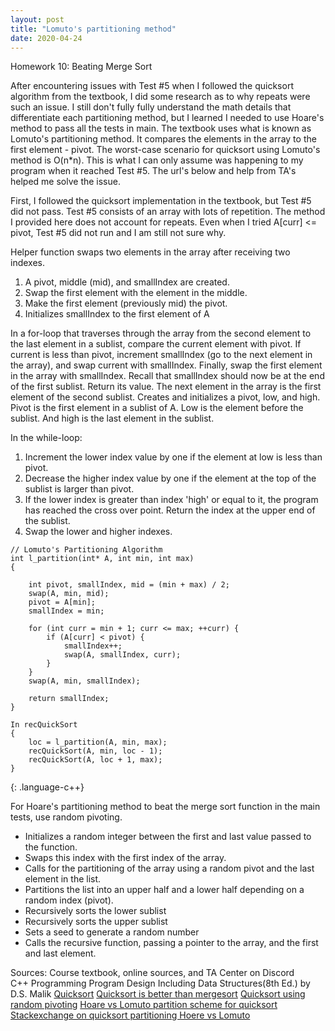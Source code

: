 ```yaml
---
layout: post
title: "Lomuto's partitioning method"
date: 2020-04-24
---
```

Homework 10: Beating Merge Sort

After encountering issues with Test #5 when I followed the quicksort algorithm from the textbook, I did some research as to why repeats were such an issue. I still don't fully fully understand the math details that differentiate each partitioning method, but I learned I needed to use Hoare's method to pass all the tests in main. The textbook uses what is known as Lomuto's partitioning method. It compares the elements in the array to the first element - pivot. The worst-case scenario for quicksort using Lomuto's method is O(n*n). This is what I can only assume was happening to my program when it reached Test #5. The url's below and help from TA's helped me solve the issue. 

First, I followed the quicksort implementation in the textbook, but Test #5 did not pass. Test #5 consists of an array with lots of repetition. The method I provided here does not account for repeats. Even when I tried A[curr] <= pivot, Test #5 did not run and I am still not sure why. 

Helper function swaps two elements in the array after receiving two indexes. 
1. A pivot, middle (mid), and smallIndex are created. 
2. Swap the first element with the element in the middle.
3. Make the first element (previously mid) the pivot.
4. Initializes smallIndex to the first element of A

In a for-loop that traverses through the array from the second element to the last element in a sublist, compare the current element with pivot.
If current is less than pivot, increment smallIndex (go to the next element in the array), and swap current with smallIndex. 
Finally, swap the first element in the array with smallIndex. Recall that smallIndex should now be at the end of the first sublist.
Return its value. The next element in the array is the first element of the second sublist. 
Creates and initializes a pivot, low, and high. Pivot is the first element in a sublist of A. Low is the element before the sublist. And high is the last element in the sublist. 

In the while-loop:
1. Increment the lower index value by one if the element at low is less than pivot.
2. Decrease the higher index value by one if the element at the top of the sublist is larger than pivot.
3. If the lower index is greater than index 'high' or equal to it, the program has reached the cross over point. Return the index at the upper end of the sublist.
4. Swap the lower and higher indexes.

~~~~~~~~~~
// Lomuto's Partitioning Algorithm
int l_partition(int* A, int min, int max)
{

	int pivot, smallIndex, mid = (min + max) / 2;
	swap(A, min, mid);
	pivot = A[min];
	smallIndex = min;	

	for (int curr = min + 1; curr <= max; ++curr) {
		if (A[curr] < pivot) {
			smallIndex++;
			swap(A, smallIndex, curr);
		}
	}
	swap(A, min, smallIndex);

	return smallIndex;
}

In recQuickSort 
{
	loc = l_partition(A, min, max);
	recQuickSort(A, min, loc - 1);	
	recQuickSort(A, loc + 1, max);
}
~~~~~~~~~~
{: .language-c++}

For Hoare's partitioning method to beat the merge sort function in the main tests, use random pivoting. 
* Initializes a random integer between the first and last value passed to the function.
* Swaps this index with the first index of the array.
* Calls for the partitioning of the array using a random pivot and the last element in the list.
* Partitions the list into an upper half and a lower half depending on a random index (pivot).
* Recursively sorts the lower sublist
* Recursively sorts the upper sublist
* Sets a seed to generate a random number
* Calls the recursive function, passing a pointer to the array, and the first and last element.

Sources: Course textbook, online sources, and TA Center on Discord \
C++ Programming Program Design Including Data Structures(8th Ed.) by D.S. Malik 
[Quicksort](https://www.geeksforgeeks.org/quick-sort/)
[Quicksort is better than mergesort](https://www.geeksforgeeks.org/quicksort-better-mergesort/?ref=rp)
[Quicksort using random pivoting](https://www.geeksforgeeks.org/quicksort-using-random-pivoting/)
[Hoare vs Lomuto partition scheme for quicksort](https://www.geeksforgeeks.org/hoares-vs-lomuto-partition-scheme-quicksort/)
[Stackexchange on quicksort partitioning Hoere vs Lomuto](https://cs.stackexchange.com/questions/11458/quicksort-partitioning-hoare-vs-lomuto)